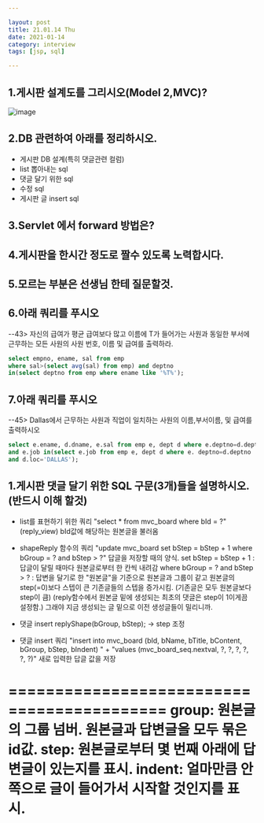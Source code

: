 ```yaml
---

layout: post
title: 21.01.14 Thu
date: 2021-01-14
category: interview
tags: [jsp, sql]

---
```



## 1.게시판 설계도를 그리시오(Model 2,MVC)?
![image](https://user-images.githubusercontent.com/74958197/105652859-af8e2f80-5efd-11eb-8e5e-158656883a6a.png)


## 2.DB 관련하여 아래를 정리하시오.
- 게시판 DB 설계(특히 댓글관련 컬럼)
- list 뽑아내는 sql
- 댓글 달기 위한 sql
- 수정 sql
- 게시판 글 insert sql

## 3.Servlet 에서 forward 방법은?

## 4.게시판을 한시간 정도로 짤수 있도록 노력합시다.


## 5.모르는 부분은 선생님 한테 질문할것.

## 6.아래 쿼리를 푸시오
--43> 자신의 급여가 평균 급여보다 많고 이름에 T가 들어가는 사원과
 동일한 부서에 근무하는 모든 사원의 사원 번호, 이름 및 급여를 출력하라.
 ~~~sql
 select empno, ename, sal from emp 
where sal>(select avg(sal) from emp) and deptno 
in(select deptno from emp where ename like '%T%');  
~~~
## 7.아래 쿼리를 푸시오
--45> Dallas에서 근무하는 사원과 직업이 일치하는 사원의 이름,부서이름, 및 급여를 출력하시오
~~~sql
select e.ename, d.dname, e.sal from emp e, dept d where e.deptno=d.deptno
and e.job in(select e.job from emp e, dept d where e. deptno=d.deptno
and d.loc='DALLAS');
~~~


## 1.게시판 댓글 달기 위한 SQL 구문(3개)들을 설명하시오.(반드시 이해 할것)
- list를 표현하기 위한 쿼리
"select * from mvc_board where bId = ?"
(reply_view) bId값에 해당하는 원본글을 불러옴

- shapeReply 함수의 쿼리
"update mvc_board set bStep = bStep + 1 where bGroup = ? and bStep > ?"
답글을 저장할 때의 양식.
set bStep = bStep + 1 : 답글이 달릴 때마다 원본글로부터 한 칸씩 내려감
where bGroup = ? and bStep > ? : 
답변을 달기로 한 "원본글"을 기준으로 원본글과 그룹이 같고 원본글의 step(=0)보다 스텝이 큰 기존글들의 스텝을 증가시킴.
(기존글은 모두 원본글보다 step이 큼)
(reply함수에서 원본글 밑에 생성되는 최초의 댓글은 step이 1이게끔 설정함.)
그래야 지금 생성되는 글 밑으로 이전 생성글들이 밀리니까.

- 댓글 insert 
replyShape(bGroup, bStep); -> step 조정

- 댓글 insert 쿼리
"insert into mvc_board (bId, bName, bTitle, bContent, bGroup, bStep, bIndent) "
               + "values (mvc_board_seq.nextval, ?, ?, ?, ?, ?, ?)"
새로 입력한 답글 값을 저장

===========================================
group: 원본글의 그룹 넘버. 원본글과 답변글을 모두 묶은 id값.
step: 원본글로부터 몇 번째 아래에 답변글이 있는지를 표시.
indent: 얼마만큼 안쪽으로 글이 들어가서 시작할 것인지를 표시.
===========================================

